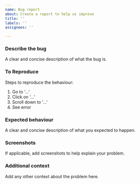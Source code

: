 ```yaml
---
name: Bug report
about: Create a report to help us improve
title: ''
labels: ''
assignees: ''

---
```


### Describe the bug

A clear and concise description of what the bug is.

### To Reproduce

Steps to reproduce the behaviour:

1. Go to '...'
2. Click on '...'
3. Scroll down to '...'
4. See error

### Expected behaviour

A clear and concise description of what you expected to happen.

### Screenshots

If applicable, add screenshots to help explain your problem.

### Additional context

Add any other context about the problem here.
